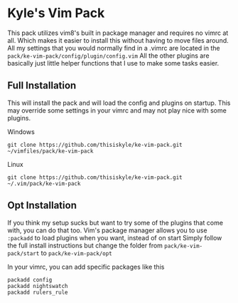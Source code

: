 # Kyle's Vim Pack

This pack utilizes vim8's built in package manager and requires no vimrc at all. Which makes it easier to install this without having to move files around.
All my settings that you would normally find in a .vimrc are located in the ```pack/ke-vim-pack/config/plugin/config.vim```
All the other plugins are basically just little helper functions that I use to make some tasks easier.



## Full Installation

This will install the pack and will load the config and plugins on startup. This may override some settings in
your vimrc and may not play nice with some plugins.


Windows

```
git clone https://github.com/thisiskyle/ke-vim-pack.git ~/vimfiles/pack/ke-vim-pack
```


Linux

```
git clone https://github.com/thisiskyle/ke-vim-pack.git ~/.vim/pack/ke-vim-pack
```


## Opt Installation

If you think my setup sucks but want to try some of the plugins that come with, you can do that too.
Vim's package manager allows you to use ```:packadd``` to load plugins when you want, instead of on start
Simply follow the full install instructions but change the folder from ```pack/ke-vim-pack/start``` to ```pack/ke-vim-pack/opt```


In your vimrc, you can add specific packages like this

```
packadd config
packadd nightswatch
packadd rulers_rule
```



